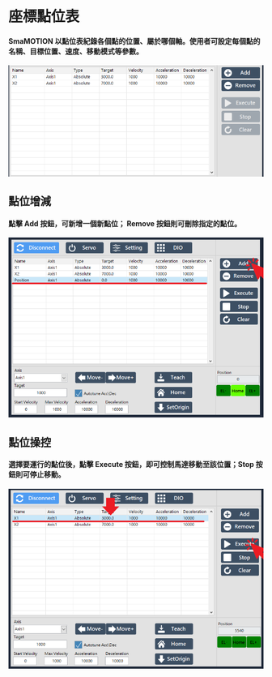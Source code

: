# 座標點位表

#### SmaMOTION 以點位表紀錄各個點的位置、屬於哪個軸。使用者可設定每個點的名稱、目標位置、速度、移動模式等參數。

![Point List](../../../.gitbook/assets/motionmodule_pointlist.PNG)

## 點位增減

#### 點擊 Add 按鈕，可新增一個新點位； Remove 按鈕則可刪除指定的點位。

![Add new point](../../../.gitbook/assets/motionmodule_pointlist_add_mark.PNG)

## 點位操控

#### 選擇要運行的點位後，點擊 Execute 按鈕，即可控制馬達移動至該位置；Stop 按鈕則可停止移動。

![](../../../.gitbook/assets/motionmodule_pointlist_exec_begin_mark.PNG)


